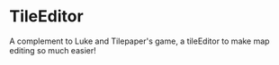 # TileEditor
A complement to Luke and Tilepaper's game, a tileEditor to make map editing so much easier!
